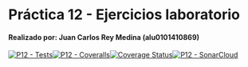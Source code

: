 # Práctica 12 - Ejercicios laboratorio
#### Realizado por: Juan Carlos Rey Medina (alu0101410869)

[![P12 - Tests](https://github.com/JuanCarlosRey/DSI-laboratorio12-PE103-JuanCarlosRey/actions/workflows/tests.yml/badge.svg?branch=main)](https://github.com/JuanCarlosRey/DSI-laboratorio12-PE103-JuanCarlosRey/actions/workflows/tests.yml)[![P12 - Coveralls](https://github.com/JuanCarlosRey/DSI-laboratorio12-PE103-JuanCarlosRey/actions/workflows/coveralls.yml/badge.svg?branch=main)](https://github.com/JuanCarlosRey/DSI-laboratorio12-PE103-JuanCarlosRey/actions/workflows/coveralls.yml)[![Coverage Status](https://coveralls.io/repos/github/JuanCarlosRey/DSI-laboratorio12-PE103-JuanCarlosRey/badge.svg?branch=main)](https://coveralls.io/github/JuanCarlosRey/DSI-laboratorio12-PE103-JuanCarlosRey?branch=main)[![P12 - SonarCloud](https://github.com/JuanCarlosRey/DSI-laboratorio12-PE103-JuanCarlosRey/actions/workflows/sonar.yml/badge.svg?branch=main)](https://github.com/JuanCarlosRey/DSI-laboratorio12-PE103-JuanCarlosRey/actions/workflows/sonar.yml)
